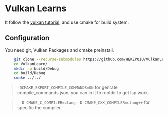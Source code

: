 # Vulkan Learns

It follow the [vulkan tutorial](https://vulkan-tutorial.com/), and use cmake for build system.

## Configuration

You need git, Vulkan Packages and cmake preinstall.
```sh
    git clone --recurse-submodules https://github.com/HEKEPOIU/VulkanLearn.git
    cd VulkanLearn/
    mkdir -p build/Debug
    cd build/Debug
    cmake ../../  
```
> ```-DCMAKE_EXPORT_COMPILE_COMMANDS=ON``` for genrate compile_commands.json, you can ln it to rootdir to get lsp work.

> ``` -D CMAKE_C_COMPILER=clang -D CMAKE_CXX_COMPILER=clang++``` for specific the compiler.
